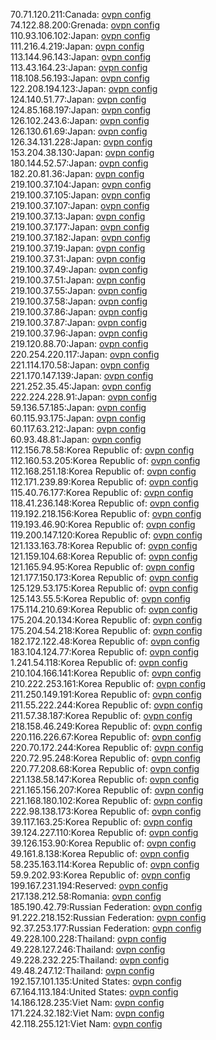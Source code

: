 70.71.120.211:Canada: [ovpn config](vpn/70_71_120_211.ovpn)  
74.122.88.200:Grenada: [ovpn config](vpn/74_122_88_200.ovpn)  
110.93.106.102:Japan: [ovpn config](vpn/110_93_106_102.ovpn)  
111.216.4.219:Japan: [ovpn config](vpn/111_216_4_219.ovpn)  
113.144.96.143:Japan: [ovpn config](vpn/113_144_96_143.ovpn)  
113.43.164.23:Japan: [ovpn config](vpn/113_43_164_23.ovpn)  
118.108.56.193:Japan: [ovpn config](vpn/118_108_56_193.ovpn)  
122.208.194.123:Japan: [ovpn config](vpn/122_208_194_123.ovpn)  
124.140.51.77:Japan: [ovpn config](vpn/124_140_51_77.ovpn)  
124.85.168.197:Japan: [ovpn config](vpn/124_85_168_197.ovpn)  
126.102.243.6:Japan: [ovpn config](vpn/126_102_243_6.ovpn)  
126.130.61.69:Japan: [ovpn config](vpn/126_130_61_69.ovpn)  
126.34.131.228:Japan: [ovpn config](vpn/126_34_131_228.ovpn)  
153.204.38.130:Japan: [ovpn config](vpn/153_204_38_130.ovpn)  
180.144.52.57:Japan: [ovpn config](vpn/180_144_52_57.ovpn)  
182.20.81.36:Japan: [ovpn config](vpn/182_20_81_36.ovpn)  
219.100.37.104:Japan: [ovpn config](vpn/219_100_37_104.ovpn)  
219.100.37.105:Japan: [ovpn config](vpn/219_100_37_105.ovpn)  
219.100.37.107:Japan: [ovpn config](vpn/219_100_37_107.ovpn)  
219.100.37.13:Japan: [ovpn config](vpn/219_100_37_13.ovpn)  
219.100.37.177:Japan: [ovpn config](vpn/219_100_37_177.ovpn)  
219.100.37.182:Japan: [ovpn config](vpn/219_100_37_182.ovpn)  
219.100.37.19:Japan: [ovpn config](vpn/219_100_37_19.ovpn)  
219.100.37.31:Japan: [ovpn config](vpn/219_100_37_31.ovpn)  
219.100.37.49:Japan: [ovpn config](vpn/219_100_37_49.ovpn)  
219.100.37.51:Japan: [ovpn config](vpn/219_100_37_51.ovpn)  
219.100.37.55:Japan: [ovpn config](vpn/219_100_37_55.ovpn)  
219.100.37.58:Japan: [ovpn config](vpn/219_100_37_58.ovpn)  
219.100.37.86:Japan: [ovpn config](vpn/219_100_37_86.ovpn)  
219.100.37.87:Japan: [ovpn config](vpn/219_100_37_87.ovpn)  
219.100.37.96:Japan: [ovpn config](vpn/219_100_37_96.ovpn)  
219.120.88.70:Japan: [ovpn config](vpn/219_120_88_70.ovpn)  
220.254.220.117:Japan: [ovpn config](vpn/220_254_220_117.ovpn)  
221.114.170.58:Japan: [ovpn config](vpn/221_114_170_58.ovpn)  
221.170.147.139:Japan: [ovpn config](vpn/221_170_147_139.ovpn)  
221.252.35.45:Japan: [ovpn config](vpn/221_252_35_45.ovpn)  
222.224.228.91:Japan: [ovpn config](vpn/222_224_228_91.ovpn)  
59.136.57.185:Japan: [ovpn config](vpn/59_136_57_185.ovpn)  
60.115.93.175:Japan: [ovpn config](vpn/60_115_93_175.ovpn)  
60.117.63.212:Japan: [ovpn config](vpn/60_117_63_212.ovpn)  
60.93.48.81:Japan: [ovpn config](vpn/60_93_48_81.ovpn)  
112.156.78.58:Korea Republic of: [ovpn config](vpn/112_156_78_58.ovpn)  
112.160.53.205:Korea Republic of: [ovpn config](vpn/112_160_53_205.ovpn)  
112.168.251.18:Korea Republic of: [ovpn config](vpn/112_168_251_18.ovpn)  
112.171.239.89:Korea Republic of: [ovpn config](vpn/112_171_239_89.ovpn)  
115.40.76.177:Korea Republic of: [ovpn config](vpn/115_40_76_177.ovpn)  
118.41.236.148:Korea Republic of: [ovpn config](vpn/118_41_236_148.ovpn)  
119.192.218.156:Korea Republic of: [ovpn config](vpn/119_192_218_156.ovpn)  
119.193.46.90:Korea Republic of: [ovpn config](vpn/119_193_46_90.ovpn)  
119.200.147.120:Korea Republic of: [ovpn config](vpn/119_200_147_120.ovpn)  
121.133.163.78:Korea Republic of: [ovpn config](vpn/121_133_163_78.ovpn)  
121.159.104.68:Korea Republic of: [ovpn config](vpn/121_159_104_68.ovpn)  
121.165.94.95:Korea Republic of: [ovpn config](vpn/121_165_94_95.ovpn)  
121.177.150.173:Korea Republic of: [ovpn config](vpn/121_177_150_173.ovpn)  
125.129.53.175:Korea Republic of: [ovpn config](vpn/125_129_53_175.ovpn)  
125.143.55.5:Korea Republic of: [ovpn config](vpn/125_143_55_5.ovpn)  
175.114.210.69:Korea Republic of: [ovpn config](vpn/175_114_210_69.ovpn)  
175.204.20.134:Korea Republic of: [ovpn config](vpn/175_204_20_134.ovpn)  
175.204.54.218:Korea Republic of: [ovpn config](vpn/175_204_54_218.ovpn)  
182.172.122.48:Korea Republic of: [ovpn config](vpn/182_172_122_48.ovpn)  
183.104.124.77:Korea Republic of: [ovpn config](vpn/183_104_124_77.ovpn)  
1.241.54.118:Korea Republic of: [ovpn config](vpn/1_241_54_118.ovpn)  
210.104.166.141:Korea Republic of: [ovpn config](vpn/210_104_166_141.ovpn)  
210.222.253.161:Korea Republic of: [ovpn config](vpn/210_222_253_161.ovpn)  
211.250.149.191:Korea Republic of: [ovpn config](vpn/211_250_149_191.ovpn)  
211.55.222.244:Korea Republic of: [ovpn config](vpn/211_55_222_244.ovpn)  
211.57.38.187:Korea Republic of: [ovpn config](vpn/211_57_38_187.ovpn)  
218.158.46.249:Korea Republic of: [ovpn config](vpn/218_158_46_249.ovpn)  
220.116.226.67:Korea Republic of: [ovpn config](vpn/220_116_226_67.ovpn)  
220.70.172.244:Korea Republic of: [ovpn config](vpn/220_70_172_244.ovpn)  
220.72.95.248:Korea Republic of: [ovpn config](vpn/220_72_95_248.ovpn)  
220.77.208.68:Korea Republic of: [ovpn config](vpn/220_77_208_68.ovpn)  
221.138.58.147:Korea Republic of: [ovpn config](vpn/221_138_58_147.ovpn)  
221.165.156.207:Korea Republic of: [ovpn config](vpn/221_165_156_207.ovpn)  
221.168.180.102:Korea Republic of: [ovpn config](vpn/221_168_180_102.ovpn)  
222.98.138.173:Korea Republic of: [ovpn config](vpn/222_98_138_173.ovpn)  
39.117.163.25:Korea Republic of: [ovpn config](vpn/39_117_163_25.ovpn)  
39.124.227.110:Korea Republic of: [ovpn config](vpn/39_124_227_110.ovpn)  
39.126.153.90:Korea Republic of: [ovpn config](vpn/39_126_153_90.ovpn)  
49.161.8.138:Korea Republic of: [ovpn config](vpn/49_161_8_138.ovpn)  
58.235.163.114:Korea Republic of: [ovpn config](vpn/58_235_163_114.ovpn)  
59.9.202.93:Korea Republic of: [ovpn config](vpn/59_9_202_93.ovpn)  
199.167.231.194:Reserved: [ovpn config](vpn/199_167_231_194.ovpn)  
217.138.212.58:Romania: [ovpn config](vpn/217_138_212_58.ovpn)  
185.190.42.79:Russian Federation: [ovpn config](vpn/185_190_42_79.ovpn)  
91.222.218.152:Russian Federation: [ovpn config](vpn/91_222_218_152.ovpn)  
92.37.253.177:Russian Federation: [ovpn config](vpn/92_37_253_177.ovpn)  
49.228.100.228:Thailand: [ovpn config](vpn/49_228_100_228.ovpn)  
49.228.127.246:Thailand: [ovpn config](vpn/49_228_127_246.ovpn)  
49.228.232.225:Thailand: [ovpn config](vpn/49_228_232_225.ovpn)  
49.48.247.12:Thailand: [ovpn config](vpn/49_48_247_12.ovpn)  
192.157.101.135:United States: [ovpn config](vpn/192_157_101_135.ovpn)  
67.164.113.184:United States: [ovpn config](vpn/67_164_113_184.ovpn)  
14.186.128.235:Viet Nam: [ovpn config](vpn/14_186_128_235.ovpn)  
171.224.32.182:Viet Nam: [ovpn config](vpn/171_224_32_182.ovpn)  
42.118.255.121:Viet Nam: [ovpn config](vpn/42_118_255_121.ovpn)  
